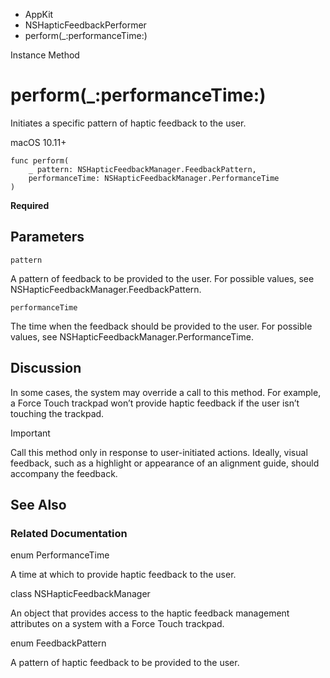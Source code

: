 

- AppKit
- NSHapticFeedbackPerformer
-  perform(\_:performanceTime:) 

Instance Method

# perform(\_:performanceTime:)

Initiates a specific pattern of haptic feedback to the user.

macOS 10.11+

``` source
func perform(
    _ pattern: NSHapticFeedbackManager.FeedbackPattern,
    performanceTime: NSHapticFeedbackManager.PerformanceTime
)
```

**Required**

## Parameters 

`pattern`  

A pattern of feedback to be provided to the user. For possible values, see NSHapticFeedbackManager.FeedbackPattern.

`performanceTime`  

The time when the feedback should be provided to the user. For possible values, see NSHapticFeedbackManager.PerformanceTime.

## Discussion

In some cases, the system may override a call to this method. For example, a Force Touch trackpad won’t provide haptic feedback if the user isn’t touching the trackpad.

Important

Call this method only in response to user-initiated actions. Ideally, visual feedback, such as a highlight or appearance of an alignment guide, should accompany the feedback.

## See Also

### Related Documentation

enum PerformanceTime

A time at which to provide haptic feedback to the user.

class NSHapticFeedbackManager

An object that provides access to the haptic feedback management attributes on a system with a Force Touch trackpad.

enum FeedbackPattern

A pattern of haptic feedback to be provided to the user.

